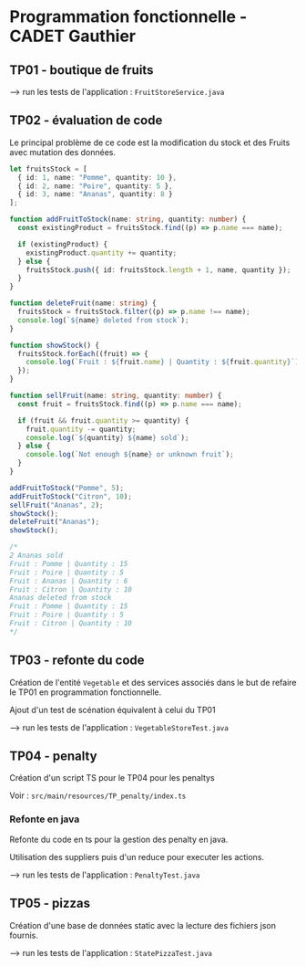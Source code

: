 # Programmation fonctionnelle - CADET Gauthier

## TP01 - boutique de fruits

--> run les tests de l'application : `FruitStoreService.java`

## TP02 - évaluation de code

Le principal problème de ce code est la modification du stock et des Fruits avec mutation des données.

```ts
let fruitsStock = [
  { id: 1, name: "Pomme", quantity: 10 },
  { id: 2, name: "Poire", quantity: 5 },
  { id: 3, name: "Ananas", quantity: 8 }
];

function addFruitToStock(name: string, quantity: number) {
  const existingProduct = fruitsStock.find((p) => p.name === name);

  if (existingProduct) {
    existingProduct.quantity += quantity;
  } else {
    fruitsStock.push({ id: fruitsStock.length + 1, name, quantity });
  }
}

function deleteFruit(name: string) {
  fruitsStock = fruitsStock.filter((p) => p.name !== name);
  console.log(`${name} deleted from stock`);
}

function showStock() {
  fruitsStock.forEach((fruit) => {
    console.log(`Fruit : ${fruit.name} | Quantity : ${fruit.quantity}`);
  });
}

function sellFruit(name: string, quantity: number) {
  const fruit = fruitsStock.find((p) => p.name === name);

  if (fruit && fruit.quantity >= quantity) {
    fruit.quantity -= quantity;
    console.log(`${quantity} ${name} sold`);
  } else {
    console.log(`Not enough ${name} or unknown fruit`);
  }
}

addFruitToStock("Pomme", 5);
addFruitToStock("Citron", 10);
sellFruit("Ananas", 2);
showStock();
deleteFruit("Ananas");
showStock();

/*
2 Ananas sold
Fruit : Pomme | Quantity : 15
Fruit : Poire | Quantity : 5
Fruit : Ananas | Quantity : 6
Fruit : Citron | Quantity : 10
Ananas deleted from stock
Fruit : Pomme | Quantity : 15
Fruit : Poire | Quantity : 5
Fruit : Citron | Quantity : 10
*/
```

## TP03 - refonte du code
Création de l'entité `Vegetable` et des services associés dans le but de refaire le TP01 en programmation fonctionnelle. 

Ajout d'un test de scénation équivalent à celui du TP01

--> run les tests de l'application : `VegetableStoreTest.java`

## TP04 - penalty

Création d'un script TS pour le TP04 pour les penaltys

Voir : `src/main/resources/TP_penalty/index.ts`

### Refonte en java
Refonte du code en ts pour la gestion des penalty en java.

Utilisation des suppliers puis d'un reduce pour executer les actions.

--> run les tests de l'application : `PenaltyTest.java`

## TP05 - pizzas

Création d'une base de données static avec la lecture des fichiers json fournis.

--> run les tests de l'application : `StatePizzaTest.java`

